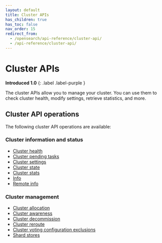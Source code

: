 ```yaml
---
layout: default
title: Cluster APIs
has_children: true
has_toc: false
nav_order: 15
redirect_from:
  - /opensearch/api-reference/cluster-api/
  - /api-reference/cluster-api/
---
```


# Cluster APIs
**Introduced 1.0**
{: .label .label-purple }

The cluster APIs allow you to manage your cluster. You can use them to check cluster health, modify settings, retrieve statistics, and more.

## Cluster API operations

The following cluster API operations are available:

### Cluster information and status
- [Cluster health]({{site.url}}{{site.baseurl}}/api-reference/cluster-api/cluster-health/)
- [Cluster pending tasks]({{site.url}}{{site.baseurl}}/api-reference/cluster-api/cluster-pending-tasks/)
- [Cluster settings]({{site.url}}{{site.baseurl}}/api-reference/cluster-api/cluster-settings/)
- [Cluster state]({{site.url}}{{site.baseurl}}/api-reference/cluster-api/cluster-state/)
- [Cluster stats]({{site.url}}{{site.baseurl}}/api-reference/cluster-api/cluster-stats/)
- [Info]({{site.url}}{{site.baseurl}}/api-reference/cluster-api/info/)
- [Remote info]({{site.url}}{{site.baseurl}}/api-reference/cluster-api/remote-info/)

### Cluster management
- [Cluster allocation]({{site.url}}{{site.baseurl}}/api-reference/cluster-api/cluster-allocation/)
- [Cluster awareness]({{site.url}}{{site.baseurl}}/api-reference/cluster-api/cluster-awareness/)
- [Cluster decommission]({{site.url}}{{site.baseurl}}/api-reference/cluster-api/cluster-decommission/)
- [Cluster reroute]({{site.url}}{{site.baseurl}}/api-reference/cluster-api/cluster-reroute/)
- [Cluster voting configuration exclusions]({{site.url}}{{site.baseurl}}/api-reference/cluster-api/cluster-voting-configuration-exclusions/)
- [Shard stores]({{site.url}}{{site.baseurl}}/api-reference/cluster-api/shard-stores/)
